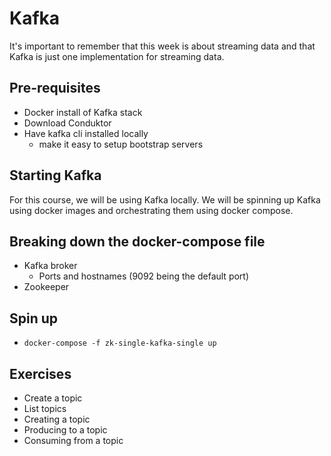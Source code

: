 # Kafka

It's important to remember that this week is about streaming data and that Kafka is just one implementation for streaming data.

## Pre-requisites
* Docker install of Kafka stack
* Download Conduktor
* Have kafka cli installed locally
    * make it easy to setup bootstrap servers

## Starting Kafka

For this course, we will be using Kafka locally.
We will be spinning up Kafka using docker images and orchestrating them using docker compose.

## Breaking down the docker-compose file

* Kafka broker
    * Ports and hostnames (9092 being the default port)
* Zookeeper


## Spin up

* `docker-compose -f zk-single-kafka-single up`

## Exercises
* Create a topic
* List topics
* Creating a topic
* Producing to a topic
* Consuming from a topic

